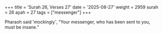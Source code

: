 +++
title = 'Surah 26, Verses 27'
date = '2025-08-27'
weight = 2959
surah = 26
ayah = 27
tags = ["messenger"]
+++

Pharaoh said ˹mockingly˺, “Your messenger, who has been sent to you, must be insane.”